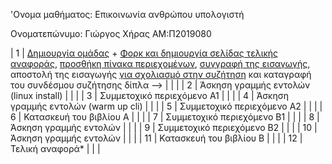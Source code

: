 'Ονομα μαθήματος: Επικοινωνία ανθρώπου υπολογιστή

Ονοματεπώνυμο: Γιώργος Χήρας
ΑΜ:Π2019080

| 1 |  [Δημιουργία ομάδας](https://github.com/courses-ionio/hci/discussions/1794) + [Φορκ και δημιουργία σελίδας τελικής αναφοράς](https://courses-ionio.github.io/help/guide/), [προσθήκη πίνακα περιεχομένων](https://raw.githubusercontent.com/courses-ionio/hci/master/README.md), [συγγραφή της εισαγωγής](https://courses-ionio.github.io/help/intro/), αποστολή της εισαγωγής [για σχολιασμό στην συζήτηση](https://github.com/courses-ionio/help/discussions/categories/show-and-tell) και καταγραφή του συνδέσμου συζήτησης δίπλα --> | | |
| 2 | Άσκηση γραμμής εντολών (linux install) | | |
| 3 | Συμμετοχικό περιεχόμενο A1 | | |
| 4 | Άσκηση γραμμής εντολών (warm up cli) | | |
| 5 | Συμμετοχικό περιεχόμενο A2 | | |
| 6 | Κατασκευή του βιβλίου Α | | |
| 7 | Συμμετοχικό περιεχόμενο B1 | | |
| 8 | Άσκηση γραμμής εντολών | | |
| 9 | Συμμετοχικό περιεχόμενο B2 | | |
| 10 | Άσκηση γραμμής εντολών | | |
| 11 | Κατασκευή του βιβλίου Β | | |
| 12 | Τελική αναφορά* | | |

